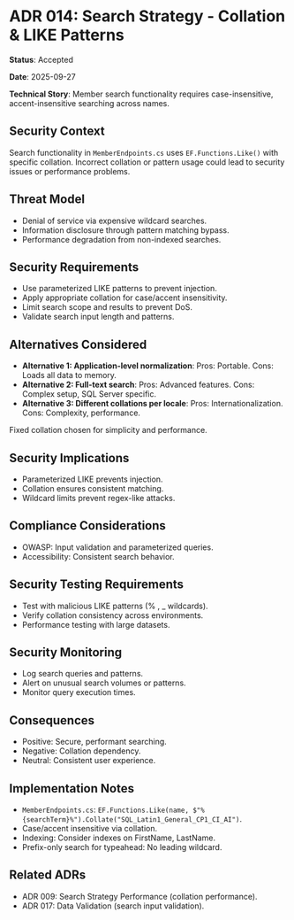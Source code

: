 # ADR 014: Search Strategy - Collation & LIKE Patterns

**Status**: Accepted

**Date**: 2025-09-27

**Technical Story**: Member search functionality requires case-insensitive, accent-insensitive searching across names.

## Security Context
Search functionality in `MemberEndpoints.cs` uses `EF.Functions.Like()` with specific collation. Incorrect collation or pattern usage could lead to security issues or performance problems.

## Threat Model
- Denial of service via expensive wildcard searches.
- Information disclosure through pattern matching bypass.
- Performance degradation from non-indexed searches.

## Security Requirements
- Use parameterized LIKE patterns to prevent injection.
- Apply appropriate collation for case/accent insensitivity.
- Limit search scope and results to prevent DoS.
- Validate search input length and patterns.

## Alternatives Considered
- **Alternative 1: Application-level normalization**: Pros: Portable. Cons: Loads all data to memory.
- **Alternative 2: Full-text search**: Pros: Advanced features. Cons: Complex setup, SQL Server specific.
- **Alternative 3: Different collations per locale**: Pros: Internationalization. Cons: Complexity, performance.

Fixed collation chosen for simplicity and performance.

## Security Implications
- Parameterized LIKE prevents injection.
- Collation ensures consistent matching.
- Wildcard limits prevent regex-like attacks.

## Compliance Considerations
- OWASP: Input validation and parameterized queries.
- Accessibility: Consistent search behavior.

## Security Testing Requirements
- Test with malicious LIKE patterns (% , _ wildcards).
- Verify collation consistency across environments.
- Performance testing with large datasets.

## Security Monitoring
- Log search queries and patterns.
- Alert on unusual search volumes or patterns.
- Monitor query execution times.

## Consequences
- Positive: Secure, performant searching.
- Negative: Collation dependency.
- Neutral: Consistent user experience.

## Implementation Notes
- `MemberEndpoints.cs`: `EF.Functions.Like(name, $"%{searchTerm}%").Collate("SQL_Latin1_General_CP1_CI_AI")`.
- Case/accent insensitive via collation.
- Indexing: Consider indexes on FirstName, LastName.
- Prefix-only search for typeahead: No leading wildcard.

## Related ADRs
- ADR 009: Search Strategy Performance (collation performance).
- ADR 017: Data Validation (search input validation).